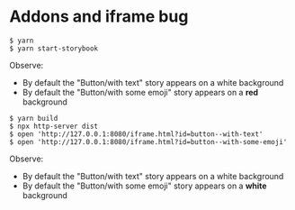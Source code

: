 # Addons and iframe bug

```
$ yarn
$ yarn start-storybook
```

Observe:

- By default the "Button/with text" story appears on a white background
- By default the "Button/with some emoji" story appears on a **red** background

```
$ yarn build
$ npx http-server dist
$ open 'http://127.0.0.1:8080/iframe.html?id=button--with-text'
$ open 'http://127.0.0.1:8080/iframe.html?id=button--with-some-emoji'
```

Observe:

- By default the "Button/with text" story appears on a white background
- By default the "Button/with some emoji" story appears on a **white** background
